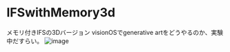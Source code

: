 # IFSwithMemory3d
メモリ付きIFSの3Dバージョン
visionOSでgenerative artをどうやるのか、実験中だすらい。
![image](https://github.com/fukugansai/IFSwithMemory3d/assets/43979686/08ee6a3a-02e2-4376-b89f-62080a01223b)
